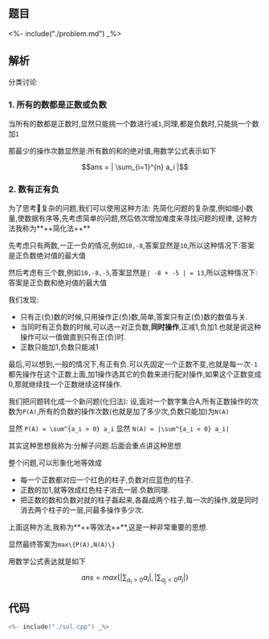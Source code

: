 
## 题目

<%- include("./problem.md") _%>

## 解析


分类讨论

### 1. 所有的数都是正数或负数

当所有的数都是正数时,显然只能挑一个数进行减``1``,同理,都是负数时,只能挑一个数加``1``

那最少的操作次数显然是:所有数的和的绝对值,用数学公式表示如下

```math
ans = | \sum_{i=1}^{n} a_i |
```

### 2. 数有正有负

为了思考🤔复杂的问题,我们可以使用这种方法: 先简化问题的复杂度,例如缩小数量,使数据有序等,先考虑简单的问题,然后依次增加难度来寻找问题的规律, 这种方法我称为**++简化法++**

先考虑只有两数,一正一负的情况,例如``10,-8``,答案显然是``10``,所以这种情况下:答案是正负数绝对值的最大值

然后考虑有三个数,例如``10,-8,-5``,答案显然是``| -8 + -5 | = 13``,所以这种情况下:答案是正负数和绝对值的最大值


我们发现:

- 只有正(负)数的时候,只用操作正(负)数,简单,答案只有正(负)数的数值与关.
- 当同时有正负数的时候,可以选一对正负数,**同时操作**,正减1,负加1.也就是说这种操作可以一值做直到只有正(负)时.
- 正数只能加1,负数只能减1


最后,可以想到,一般的情况下,有正有负.可以先固定一个正数不变,也就是每一次``-1``都先操作在这个正数上面,加1操作选其它的负数来进行配对操作,如果这个正数变成0,那就继续找一个正数继续这样操作.

我们把问题转化成一个新问题(化归法): 设,面对一个数字集合A,所有正数操作的次数为``P(A)``,所有的负数的操作次数(也就是加了多少次,负数只能加)为``N(A)``

显然 ``P(A) = \sum^{a_i > 0} a_i``
显然 ``N(A) = |\sum^{a_i < 0} a_i|``


其实这种思想我称为:分解子问题.后面会重点讲这种思想

整个问题,可以形象化地等效成

- 每一个正数都对应一个红色的柱子,负数对应蓝色的柱子.
- 正数的加1,就等效成红色柱子消去一层.负数同理.
- 把正数的数和负数对就的柱子磊起来,各磊成两个柱子,每一次的操作,就是同时消去两个柱子的一层,问最多操作多少次.

上面这种方法,我称为**++等效法++**,这是一种非常重要的思想.

显然最终答案为``max\{P(A),N(A)\}``

用数学公式表达就是如下

```math
ans = max\{ |\sum_{a_i > 0} a_i|,|\sum_{a_j < 0} a_j| \}
```

## 代码

```cpp
<%- include("./sol.cpp") _%>
```
```
